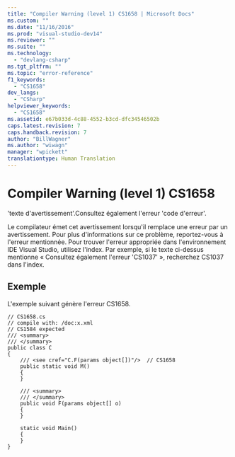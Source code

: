```yaml
---
title: "Compiler Warning (level 1) CS1658 | Microsoft Docs"
ms.custom: ""
ms.date: "11/16/2016"
ms.prod: "visual-studio-dev14"
ms.reviewer: ""
ms.suite: ""
ms.technology: 
  - "devlang-csharp"
ms.tgt_pltfrm: ""
ms.topic: "error-reference"
f1_keywords: 
  - "CS1658"
dev_langs: 
  - "CSharp"
helpviewer_keywords: 
  - "CS1658"
ms.assetid: e67b033d-4c88-4552-b3cd-dfc34546502b
caps.latest.revision: 7
caps.handback.revision: 7
author: "BillWagner"
ms.author: "wiwagn"
manager: "wpickett"
translationtype: Human Translation
---
```

# Compiler Warning (level 1) CS1658
'texte d'avertissement'.Consultez également l'erreur 'code d'erreur'.  
  
 Le compilateur émet cet avertissement lorsqu'il remplace une erreur par un avertissement.  Pour plus d'informations sur ce problème, reportez\-vous à l'erreur mentionnée.  Pour trouver l'erreur appropriée dans l'environnement IDE Visual Studio, utilisez l'index.  Par exemple, si le texte ci\-dessus mentionne « Consultez également l'erreur 'CS1037' », recherchez CS1037 dans l'index.  
  
## Exemple  
 L'exemple suivant génère l'erreur CS1658.  
  
```  
// CS1658.cs  
// compile with: /doc:x.xml  
// CS1584 expected  
/// <summary>  
/// </summary>  
public class C  
{  
    /// <see cref="C.F(params object[])"/>  // CS1658  
    public static void M()  
    {  
    }  
  
    /// <summary>  
    /// </summary>  
    public void F(params object[] o)  
    {  
    }  
  
    static void Main()  
    {  
    }  
}  
```